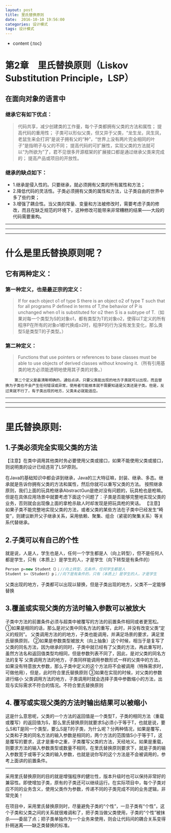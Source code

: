 ```yaml
---
layout: post
title: 里氏替换原则
date:  2016-10-10 19:56:00
categories: 设计模式
tags: 设计模式
---
```


* content
{:toc}


# 第2章　里氏替换原则（Liskov Substitution Principle，LSP）


## 在面向对象的语言中
### 继承它有如下优点：

> 代码共享，减少创建类的工作量，每个子类都拥有父类的方法和属性；
> 提高代码的重用性；
> 子类可以形似父类，但又异于父类，“龙生龙，凤生凤，老鼠生来会打洞”是说子拥有父的“种”，“世界上没有两片完全相同的叶子”是指明子与父的不同；
> 提高代码的可扩展性，实现父类的方法就可以“为所欲为”了，君不见很多开源框架的扩展接口都是通过继承父类来完成的；
> 提高产品或项目的开放性。


### 继承的缺点如下：


- 1.继承是侵入性的。只要继承，就必须拥有父类的所有属性和方法；
- 2.降低代码的灵活性。子类必须拥有父类的属性和方法，让子类自由的世界中多了些约束；
- 3.增强了耦合性。当父类的常量、变量和方法被修改时，需要考虑子类的修改，而且在缺乏规范的环境下，这种修改可能带来非常糟糕的结果——大段的代码需要重构。


--------
--------
--------

# 什么是里氏替换原则呢？

##  它有两种定义：
###  第一种定义，也是最正宗的定义：


> If for each object o1 of type S there is an object o2 of type T such that for all programs P defined in terms of T,the behavior of P is unchanged when o1 is substituted for o2 then S is a subtype of T.（如果对每一个类型为S的对象o1，都有类型为T的对象o2，使得以T定义的所有程序P在所有的对象o1都代换成o2时，程序P的行为没有发生变化，那么类型S是类型T的子类型。）

### 第二种定义：

> Functions that use pointers or references to base classes must be able to use objects of derived classes without knowing it.（所有引用基类的地方必须能透明地使用其子类的对象。）

        
        第二个定义是最清晰明确的，通俗点讲，只要父类能出现的地方子类就可以出现，而且替换为子类也不会产生任何错误或异常，使用者可能根本就不需要知道是父类还是子类。但是，反过来就不行了，有子类出现的地方，父类未必就能适应。

--------
--------
--------

# 里氏替换原则:

## 1.子类必须完全实现父类的方法
【注意】在类中调用其他类时务必要使用父类或接口，如果不能使用父类或接口，则说明类的设计已经违背了LSP原则。

在Java的基础知识中都会讲到继承，Java的三大特征嘛，封装、继承、多态。继承就是告诉你拥有父类的方法和属性，然后你就可以重写父类的方法。
按照继承原则，我们上面的玩具枪继承AbstractGun是绝对没有问题的，玩具枪也是枪嘛。
但是在具体应用场景中就要考虑下面这个问题了：子类是否能够完整地实现父类的业务，否则就会出现像上面的拿枪杀敌人时却发现是把玩具枪的笑话。
【注意】　如果子类不能完整地实现父类的方法，或者父类的某些方法在子类中已经发生“畸变”，则建议断开父子继承关系，采用依赖、聚集、组合（紧密的聚集关系）等关系代替继承。

## 2.子类可以有自己的个性
就是说，人是人，学生也是人，任何一个学生都是人（向上转型），但不是任何人都是学生，只有（本质上）是学生的人，才是学生（向下转型是有条件的）
```java
Person p=new Student（）；//向上转型，无条件，任何学生都是人
Student s=（Student）p；//向下是有条件的，只有（本质上）是学生的人，才是学生
```
父类出现的地方，子类都可以出现以替换，但是子类出现的地方，父类不一定能够替换

## 3.覆盖或实现父类的方法时输入参数可以被放大
子类中方法的前置条件必须与超类中被覆写的方法的前置条件相同或者更宽松。
①如果是相同的话，那么是对父类中同名方法的重写，此时，并没有改变父类“定义的规则”。
父类调用方法的的地方，子类也能调用，并满足场景的要求，满足里氏替换原则，
②如果是参数类型被放大（向上抽象）这个时候，相当于是复写了父类的同名方法，因为继承的同时，子类中就已经有了父类的方法，再此重写时，虽然方法名和返回值类型均相同，但是参数列表不同了，因此，是对父类的同名方法的复写
父类调用方法的地方，子类同样能调用参数形式一样的父类中的方法，如果没有特意放大参数，那么子类中定义的这个方法将不会被调用（特殊需求时，可做他用），但是，此时符合里氏替换原则
③如果在实现的时候，对父类的参数进行缩小
父类调用方法的地方，子类调用时就会选择子类中参数缩小的方法，出现与实际需求不符合的情况。不符合里氏替换原则

## 4. 覆写或实现父类的方法时输出结果可以被缩小
这是什么意思呢，父类的一个方法的返回值是一个类型T，子类的相同方法（重载或覆写）的返回值为S，那么里氏替换原则就要求S必须小于等于T，也就是说，要么S和T是同一个类型，要么S是T的子类，为什么呢？分两种情况，如果是覆写，父类和子类的同名方法的输入参数是相同的，两个方法的范围值S小于等于T，这是覆写的要求，这才是重中之重，子类覆写父类的方法，天经地义。如果是重载，则要求方法的输入参数类型或数量不相同，在里氏替换原则要求下，就是子类的输入参数宽于或等于父类的输入参数，也就是说你写的这个方法是不会被调用的，参考上面讲的前置条件。

--------
采用里氏替换原则的目的就是增强程序的健壮性，版本升级时也可以保持非常好的兼容性。即使增加子类，原有的子类还可以继续运行。在实际项目中，每个子类对应不同的业务含义，使用父类作为参数，传递不同的子类完成不同的业务逻辑，非常完美！

在项目中，采用里氏替换原则时，尽量避免子类的“个性”，一旦子类有“个性”，这个子类和父类之间的关系就很难调和了，把子类当做父类使用，子类的“个性”被抹杀——委屈了点；把子类单独作为一个业务来使用，则会让代码间的耦合关系变得扑朔迷离——缺乏类替换的标准。
